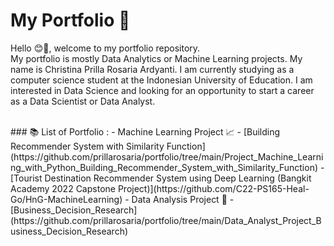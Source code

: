 # My Portfolio 📑
Hello 😊👋, welcome to my portfolio repository. <br>
My portfolio is mostly Data Analytics or Machine Learning projects. My name is Christina Prilla Rosaria Ardyanti. I am currently studying as a computer science student at the Indonesian University of Education. I am interested in Data Science and looking for an opportunity to start a career as a Data Scientist or Data Analyst.

<br>
### 📚 List of Portfolio :
- Machine Learning Project 📈
  - [Building Recommender System with Similarity Function](https://github.com/prillarosaria/portfolio/tree/main/Project_Machine_Learning_with_Python_Building_Recommender_System_with_Similarity_Function)
  - [Tourist Destination Recommender System using Deep Learning (Bangkit Academy 2022 Capstone Project)](https://github.com/C22-PS165-Heal-Go/HnG-MachineLearning)
- Data Analysis Project 📝
  - [Business_Decision_Research](https://github.com/prillarosaria/portfolio/tree/main/Data_Analyst_Project_Business_Decision_Research)
